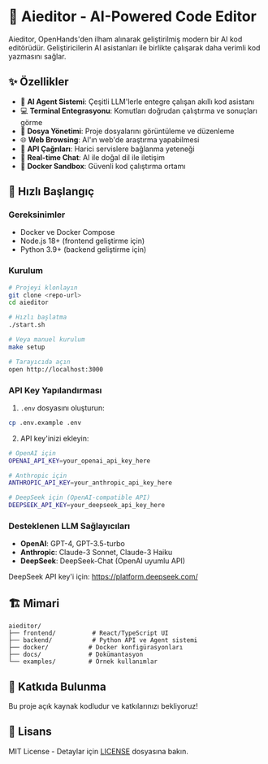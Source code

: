 # 🤖 Aieditor - AI-Powered Code Editor

Aieditor, OpenHands'den ilham alınarak geliştirilmiş modern bir AI kod editörüdür. Geliştiricilerin AI asistanları ile birlikte çalışarak daha verimli kod yazmasını sağlar.

## ✨ Özellikler

- 🧠 **AI Agent Sistemi**: Çeşitli LLM'lerle entegre çalışan akıllı kod asistanı
- 💻 **Terminal Entegrasyonu**: Komutları doğrudan çalıştırma ve sonuçları görme
- 📁 **Dosya Yönetimi**: Proje dosyalarını görüntüleme ve düzenleme
- 🌐 **Web Browsing**: AI'ın web'de araştırma yapabilmesi
- 🔧 **API Çağrıları**: Harici servislere bağlanma yeteneği
- 💬 **Real-time Chat**: AI ile doğal dil ile iletişim
- 🐳 **Docker Sandbox**: Güvenli kod çalıştırma ortamı

## 🚀 Hızlı Başlangıç

### Gereksinimler

- Docker ve Docker Compose
- Node.js 18+ (frontend geliştirme için)
- Python 3.9+ (backend geliştirme için)

### Kurulum

```bash
# Projeyi klonlayın
git clone <repo-url>
cd aieditor

# Hızlı başlatma
./start.sh

# Veya manuel kurulum
make setup

# Tarayıcıda açın
open http://localhost:3000
```

### API Key Yapılandırması

1. `.env` dosyasını oluşturun:
```bash
cp .env.example .env
```

2. API key'inizi ekleyin:
```bash
# OpenAI için
OPENAI_API_KEY=your_openai_api_key_here

# Anthropic için
ANTHROPIC_API_KEY=your_anthropic_api_key_here

# DeepSeek için (OpenAI-compatible API)
DEEPSEEK_API_KEY=your_deepseek_api_key_here
```

### Desteklenen LLM Sağlayıcıları

- **OpenAI**: GPT-4, GPT-3.5-turbo
- **Anthropic**: Claude-3 Sonnet, Claude-3 Haiku
- **DeepSeek**: DeepSeek-Chat (OpenAI uyumlu API)

DeepSeek API key'i için: https://platform.deepseek.com/

## 🏗️ Mimari

```
aieditor/
├── frontend/          # React/TypeScript UI
├── backend/           # Python API ve Agent sistemi
├── docker/           # Docker konfigürasyonları
├── docs/             # Dokümantasyon
└── examples/         # Örnek kullanımlar
```

## 🤝 Katkıda Bulunma

Bu proje açık kaynak kodludur ve katkılarınızı bekliyoruz!

## 📄 Lisans

MIT License - Detaylar için [LICENSE](LICENSE) dosyasına bakın.